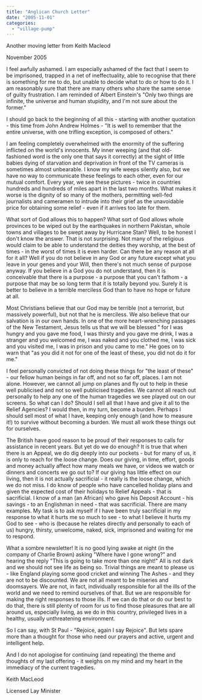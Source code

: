 ```yaml
---
title: "Anglican Church Letter"
date: "2005-11-01"
categories: 
  - "village-pump"
---
```


Another moving letter from Keith Macleod

November 2005

I feel awfully ashamed. I am especially ashamed of the fact that I seem to be imprisoned, trapped in a net of ineffectuality, able to recognise that there is something for me to do, but unable to decide what to do or how to do it. I am reasonably sure that there are many others who share the same sense of guilty frustration. I am reminded of Albert Einstein's "Only two things are infinite, the universe and human stupidity, and I'm not sure about the former."

I should go back to the beginning of all this - starting with another quotation - this time from John Andrew Holmes - "It is well to remember that the entire universe, with one trifling exception, is composed of others."

I am feeling completely overwhelmed with the enormity of the suffering inflicted on the world's innocents. My inner weeping (and that old-fashioned word is the only one that says it correctly) at the sight of little babies dying of starvation and deprivation in front of the TV cameras is sometimes almost unbearable. I know my wife weeps silently also, but we have no way to communicate these feelings to each other, even for our mutual comfort. Every year, we see these pictures - twice in countries hundreds and hundreds of miles apart in the last two months. What makes it worse is the dignity of so many of the mothers, permitting well-fed journalists and cameramen to intrude into their grief as the unavoidable price for obtaining some relief - even if it arrives too late for them.

What sort of God allows this to happen? What sort of God allows whole provinces to be wiped out by the earthquakes in northern Pakistan, whole towns and villages to be swept away by Hurricane Stan? Well, to be honest I don't know the answer. That is not surprising. Not many of the religious would claim to be able to understand the deities they worship, at the best of times - in the worst of times it is even harder. Can there be any reason at all for it all? Well if you do not believe in any God or any future except what you leave in your genes and your Will, then there's not much sense of purpose anyway. If you believe in a God you do not understand, then it is conceivable that there is a purpose - a purpose that you can't fathom - a purpose that may be so long term that it is totally beyond you. Surely it is better to believe in a terrible merciless God than to have no hope or future at all.

Most Christians believe that our God may be terrible (not a terrorist, but massively powerful), but not that he is merciless. We also believe that our salvation is in our own hands. In one of the more heart-wrenching passages of the New Testament, Jesus tells us that we will be blessed " for I was hungry and you gave me food, I was thirsty and you gave me drink, I was a stranger and you welcomed me, I was naked and you clothed me, I was sick and you visited me, I was in prison and you came to me." He goes on to warn that "as you did it not for one of the least of these, you did not do it for me."

I feel personally convicted of not doing these things for "the least of these" - our fellow human beings in far off, and not so far off, places. I am not alone. However, we cannot all jump on planes and fly out to help in these well publicised and not so well publicised tragedies. We cannot all reach out personally to help any one of the human tragedies we see played out on our screens. So what can I do? Should I sell all that I have and give it all to the Relief Agencies? I would then, in my turn, become a burden. Perhaps I should sell most of what I have, keeping only enough (and how to measure it!) to survive without becoming a burden. We must all work these things out for ourselves.

The British have good reason to be proud of their responses to calls for assistance in recent years. But yet do we do enough? It is true that when there is an Appeal, we do dig deeply into our pockets - but for many of us, it is only to reach for the loose change. Does our giving, in time, effort, goods and money actually affect how many meals we have, or videos we watch or dinners and concerts we go out to? If our giving has little effect on our living, then it is not actually sacrificial - it really is the loose change, which we do not miss. I do know of people who have cancelled holiday plans and given the expected cost of their holidays to Relief Appeals - that is sacrificial. I know of a man (an African) who gave his Deposit Account - his savings - to an Englishman in need - that was sacrificial. There are many examples. My task is to ask myself if I have been truly sacrificial in my response to what it hurts me so much to see - to what I believe it hurts my God to see - who is (because he relates directly and personally to each of us) hungry, thirsty, unwelcome, naked, sick, imprisoned and waiting for me to respond.

What a sombre newsletter! It is no good lying awake at night (in the company of Charlie Brown) asking "Where have I gone wrong?" and hearing the reply "This is going to take more than one night!" All is not dark and we should not see life as being so. Trivial things are meant to please us - like England playing some good cricket and winning The Ashes - and they are not to be discounted. We are not all meant to be miseries and doomsayers. We are not, in fact, individually responsible for all the ills of the world and we need to remind ourselves of that. But we are responsible for making the right responses to those ills. If we can do that or do our best to do that, there is still plenty of room for us to find those pleasures that are all around us, especially living, as we do in this country, privileged lives in a healthy, usually unthreatening environment.

So I can say, with St Paul - "Rejoice, again I say Rejoice". But lets spare more than a thought for those who need our prayers and active, urgent and intelligent help.

And I do not apologise for continuing (and repeating) the theme and thoughts of my last offering - it weighs on my mind and my heart in the immediacy of the current tragedies.

Keith MacLeod

Licensed Lay Minister
